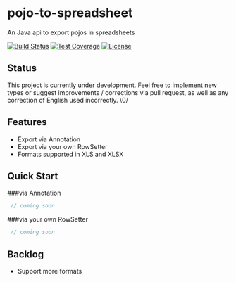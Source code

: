 # pojo-to-spreadsheet

An Java api to export pojos in spreadsheets

[![Build Status](https://secure.travis-ci.org/sandokandias/pojo-to-spreadsheet.png?branch=master)](http://travis-ci.org/sandokandias/pojo-to-spreadsheet?branch=master)
[![Test Coverage](http://codecov.io/github/sandokandias/pojo-to-spreadsheet/coverage.svg?branch=master)](http://codecov.io/github/sandokandias/pojo-to-spreadsheet?branch=master)
[![License](http://img.shields.io/badge/license-CC0%201.0-blue.svg)](https://creativecommons.org/publicdomain/zero/1.0/legalcode)


## Status

This project is currently under development. Feel free to implement new types or suggest improvements / corrections via pull request, as well as any correction of English used incorrectly.
\0/

## Features

* Export via Annotation
* Export via your own RowSetter
* Formats supported in XLS and XLSX

## <a name="quick-start">Quick Start</a>


###via Annotation

```Java
 // coming soon
```

###via your own RowSetter

```Java
 // coming soon
```

## Backlog

* Support more formats
